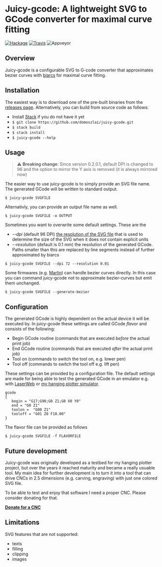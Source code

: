 # Juicy-gcode: A lightweight SVG to GCode converter for maximal curve fitting

[![Hackage](https://img.shields.io/hackage/v/juicy-gcode.svg)](https://hackage.haskell.org/package/juicy-gcode)
[![Travis](https://travis-ci.org/domoszlai/juicy-gcode.svg?branch=master)](http://travis-ci.org/domoszlai/juicy-gcode)
![Appveyor](https://ci.appveyor.com/api/projects/status/github/domoszlai/juicy-gcode?branch=master&svg=true)

## Overview

Juicy-gcode is a configurable SVG to G-code converter that approximates bezier curves with [biarcs](http://dlacko.org/blog/2016/10/19/approximating-bezier-curves-by-biarcs/) for maximal curve fitting.

## Installation

The easiest way is to download one of the pre-built binaries from the [releases page](https://github.com/domoszlai/juicy-gcode/releases).
Alternatively, you can build from source code as follows:

- Install [Stack](https://docs.haskellstack.org/en/stable/install_and_upgrade/) if you do not have it yet
- `$ git clone https://github.com/domoszlai/juicy-gcode.git`
- `$ stack build`
- `$ stack install`
- `$ juicy-gcode --help`

## Usage

> :warning: **Breaking change**: Since version 0.2.0.1, default DPI is changed to 96 and the option to mirror the Y axis is removed (it is always mirrored now)

The easier way to use juicy-gcode is to simply provide an SVG file name. The generated GCode will be written to standard output.

```
$ juicy-gcode SVGFILE
```

Alternativly, you can provide an output file name as well.

```
$ juicy-gcode SVGFILE -o OUTPUT
```

Sometimes you want to overwrite some default settings. These are the 

* *--dpi* (default 96 DPI) [the resolution of the SVG file](https://developer.mozilla.org/en-US/docs/Web/CSS/resolution) that is used to determine the size of the SVG when it does not contain explicit units
* *--resolution* (default is 0.1 mm) the resolution of the generated GCode. Paths smaller than this are replaced by line segments instead of further approximated by biarcs
 
```
$ juicy-gcode SVGFILE --dpi 72 --resolution 0.01 
```

Some firmwares (e.g. [Marlin](https://marlinfw.org/docs/gcode/G005.html)) can handle bezier curves directly. In this case
you can command juicy-gcode not to approximate bezier-curves but emit them unchanged. 

```
$ juicy-gcode SVGFILE --generate-bezier
```

## Configuration

The generated GCode is highly dependent on the actual device it will be executed by. In juicy-gcode these settings are called
GCode *flavor* and consists of the following:

- Begin GCode routine (commands that are executed *before* the actual print job)
- End GCode routine (commands that are executed *after* the actual print job)
- Tool on (commands to switch the tool on, e.g. lower pen)
- Tool off (commands to switch the tool off e.g. lift pen)

These settings can be provided by a configuration file. The default settings
are made for being able to test the generated GCode in an emulator e.g. with [LaserWeb](https://laserweb.yurl.ch/)
or [my hanging plotter simulator](https://github.com/domoszlai/hanging-plotter-simulator). 

```
gcode
{
   begin = "G17;G90;G0 Z1;G0 X0 Y0"
   end = "G0 Z1"
   toolon =  "G00 Z1"
   tooloff = "G01 Z0 F10.00"
}
```

The flavor file can be provided as follows

```
$ juicy-gcode SVGFILE -f FLAVORFILE
```

## Future development

Juicy-gcode was originally developed as a testbed for my hanging plotter project, but over the years
it reached maturity and became a really usuable tool. My main idea for further development is to turn it
into a tool that can drive CNCs in 2.5 dimensions (e.g. carving, engraving) with just one colored SVG file. 

To be able to test and enjoy that software I need a proper CNC. Please consider donating for that.

**[Donate for a CNC](https://www.paypal.com/cgi-bin/webscr?cmd=_s-xclick&hosted_button_id=UGFZYDQSTF58L&source=https://github.com/domoszlai/juicy-gcode/)**

## Limitations

SVG features that are not supported:

- texts
- filling
- clipping
- images
